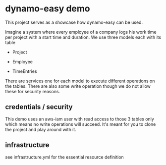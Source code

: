 # dynamo-easy demo

This project serves as a showcase how dynamo-easy can be used.

Imagine a system where every employee of a company logs his work time per project with a start time and duration.
We use three models each with its table

- Project

- Employee

- TimeEntries

There are services one for each model to execute different operations on the tables.
There are also some write operation though we do not allow these for security reasons.
  
## credentials / security
This demo uses an aws-iam user with read access to those 3 tables only which means no write operations will succeed.
It's meant for you to clone the project and play around with it.

## infrastructure
see infrastructure.yml for the essential resource definition
